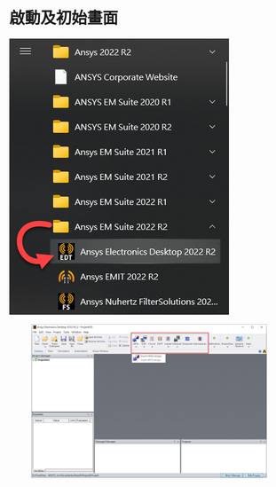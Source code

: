 # 啟動及初始畫面

![](<../.gitbook/assets/image (1) (3).png>)

<figure><img src="../.gitbook/assets/image (11).png" alt=""><figcaption></figcaption></figure>
